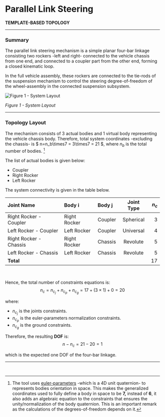 # Parallel Link Steering

**TEMPLATE-BASED TOPOLOGY**

------------------------------------------------

### **Summary**

The parallel link steering mechanism is a simple planar four-bar linkage consisting two rockers -left and right- connected to the vehicle chassis from one end, and connected to a coupler part from the other end, forming a closed kinematic loop.

In the full vehicle assembly, these rockers are connected to the tie-rods of the suspension mechanism to control the steering degree-of-freedom of the wheel-assembly in the connected suspension subsystem.

![Figure 1 - System Layout](figure.png)

*Figure 1 - System Layout*

--------------------------------------

### **Topology Layout**

The mechanism consists of 3 actual bodies and 1 virtual body representing the vehicle chassis body. Therefore, total system coordinates -excluding the chassis- is $ n=n_b\times7 = 3\times7 = 21 $, where $n_b$ is the total number of bodies. [^1]

The list of actual bodies is given below:

- Coupler
- Right Rocker
- Left Rocker

The system connectivity is given in the table below.

<center>

| Joint Name             | Body i       | Body j  | Joint Type | $n_c$ |
| :--------------------- | :----------- | :------ | :--------: | ----: |
| Right Rocker - Coupler | Right Rocker | Coupler | Spherical  |     3 |
| Left Rocker - Coupler  | Left Rocker  | Coupler | Universal  |     4 |
| Right Rocker - Chassis | Right Rocker | Chassis |  Revolute  |     5 |
| Left Rocker - Chassis  | Left Rocker  | Chassis |  Revolute  |     5 |
| **Total**              |              |         |            |    17 |

</center>

</br>

Hence, the total number of constraints equations is:
$$ n_{c} = n_{c_j} + n_{c_p} + n_{c_g} = 17 + (3\times 1) + 0 = 20 $$

where:
* $n_{c_j}$ is the joints constraints.
* $n_{c_p}$ is the euler-parameters normalization constraints.
* $n_{c_g}$ is the ground constraints.

Therefore, the resulting **DOF** is:
$$ n - n_c = 21 - 20 = 1 $$

which is the expected one DOF of the four-bar linkage.

------------------------------------------------------
<br/>

[^1]: The tool uses [euler-parameters](https://en.wikibooks.org/wiki/Multibody_Mechanics/Euler_Parameters) -which is a 4D unit quaternion- to represents bodies orientation in space. This makes the generalized coordinates used to fully define a body in space to be **7,** instead of **6**, it also adds an algebraic equation to the constraints that ensures the unity/normalization of the body quaternion. This is an important remark as the calculations of the degrees-of-freedom depends on it.

